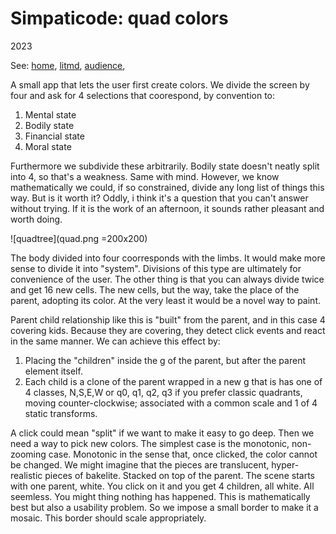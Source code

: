 # Simpaticode: quad colors
2023

See:
[home](/),
[litmd](/lit.md),
[audience](/audience.md),

A small app that lets the user first create colors.
We divide the screen by four and ask for 4 selections that coorespond, by convention to:
1. Mental state
2. Bodily state
3. Financial state
4. Moral state

Furthermore we subdivide these arbitrarily.
Bodily state doesn't neatly split into 4, so that's a weakness.
Same with mind.
However, we know mathematically we could, if so constrained, divide any long list of things this way.
But is it worth it?
Oddly, i think it's a question that you can't answer without trying.
If it is the work of an afternoon, it sounds rather pleasant and worth doing.

![quadtree](quad.png =200x200)

The body divided into four coorresponds with the limbs.
It would make more sense to divide it into "system".
Divisions of this type are ultimately for convenience of the user.
The other thing is that you can always divide twice and get 16 new cells.
The new cells, but the way, take the place of the parent, adopting its color.
At the very least it would be a novel way to paint.

Parent child relationship like this is "built" from the parent, and in this case 4 covering kids.
Because they are covering, they detect click events and react in the same manner.
We can achieve this effect by:
1. Placing the "children" inside the g of the parent, but after the parent element itself.
2. Each child is a clone of the parent wrapped in a new g that is has one of 4 classes, N,S,E,W or q0, q1, q2, q3 if you prefer classic quadrants, moving counter-clockwise; associated with a common scale and 1 of 4 static transforms.

A click could mean "split" if we want to make it easy to go deep.
Then we need a way to pick new colors.
The simplest case is the monotonic, non-zooming case.
Monotonic in the sense that, once clicked, the color cannot be changed.
We might imagine that the pieces are translucent, hyper-realistic pieces of bakelite.
Stacked on top of the parent.
The scene starts with one parent, white.
You click on it and you get 4 children, all white. All seemless. You might thing nothing has happened.
This is mathematically best but also a usability problem.
So we impose a small border to make it a mosaic.
This border should scale appropriately.

```js

```
